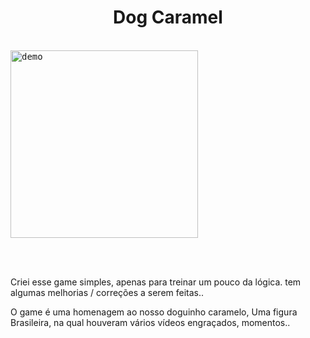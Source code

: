 <h1 style="text-align: center; font-weight: bold;">Dog Caramel </h1>



<br>


  <kbd>
  <img src="https://i.imgur.com/0SUkyyu.png" alt="demo" width="300px">
  </kbd>
    
  
 <br><br>


Criei esse game simples, apenas para treinar um pouco da lógica. tem algumas melhorias / correções a serem feitas..

O game é uma homenagem ao nosso doguinho caramelo, Uma figura Brasileira, na qual houveram vários vídeos engraçados, momentos.. 


